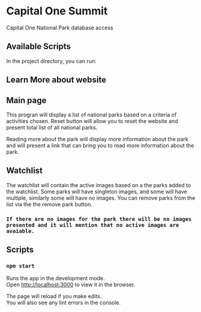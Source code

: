 # Capital One Summit

Capital One National Park database access

## Available Scripts

In the project directory, you can run:

## Learn More about website

## Main page

This progran will display a list of national parks based on a criteria of activities chosen.
Reset button will allow you to reset the website and present total list of all national parks.

Reading more about the park will display more information about the park and will present a link that can bring you to read more information about the park.

## Watchlist

The watchlist will contain the active images based on a the parks added to the watchlist.
Some parks will have singleton images, and some will have multiple, similarly some will have no images.
You can remove parks from the list via the the remove park button.

### `If there are no images for the park there will be no images presented and it will mention that no active images are avaiable.`

## Scripts

### `npm start`

Runs the app in the development mode.\
Open [http://localhost:3000](http://localhost:3000) to view it in the browser.

The page will reload if you make edits.\
You will also see any lint errors in the console.
